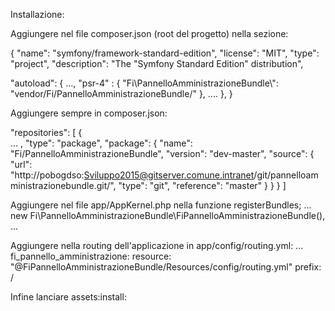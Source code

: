 Installazione:

Aggiungere nel file composer.json (root del progetto) nella sezione:

{
"name": "symfony/framework-standard-edition",
    "license": "MIT",
    "type": "project",
    "description": "The \"Symfony Standard Edition\" distribution",
    
"autoload": {
		...,
        "psr-4" : {
            "Fi\\PannelloAmministrazioneBundle\\": "vendor/Fi/PannelloAmministrazioneBundle/"
        },
        ....
    },
}    

Aggiungere sempre in composer.json:

"repositories": [
        {   
            ...
           ,
            "type": "package",
            "package": {
                "name": "Fi/PannelloAmministrazioneBundle",
                "version": "dev-master",
                "source": {
                    "url": "http://pobogdso:Sviluppo2015@gitserver.comune.intranet/git/pannelloamministrazionebundle.git/",
                    "type": "git",
                    "reference": "master"
                }
            }
        }
    ]


Aggiungere nel file app/AppKernel.php nella funzione registerBundles;
...
new Fi\PannelloAmministrazioneBundle\FiPannelloAmministrazioneBundle(),
...    
	
Aggiungere nella routing dell'applicazione in app/config/routing.yml:
...
fi_pannello_amministrazione:
    resource: "@FiPannelloAmministrazioneBundle/Resources/config/routing.yml"
    prefix:   /

Infine lanciare assets:install:
